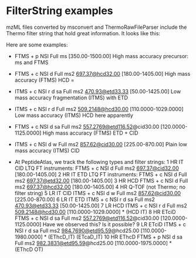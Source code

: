 # FilterString examples

mzML files converted by msconvert and ThermoRawFileParser include the Thermo filter string that hold great information.
It looks like this:

<cvParam cvRef="MS" accession="MS:1000512" value="FTMS + c NSI d Full ms2 697.37@hcd32.00 [180.00-1405.00]" name="filter string" />

Here are some examples:

- FTMS + p NSI Full ms [350.00-1500.00]
High mass accuracy precursor: ms and FTMS

- FTMS + c NSI d Full ms2 697.37@hcd32.00 [180.00-1405.00]
High mass accuracy (FTMS) HCD = 

- ITMS + c NSI r d sa Full ms2 470.93@etd33.33 [50.00-1425.00]
Low mass accuracy fragmentation (ITMS) with ETD

- ITMS + c NSI r d Full ms2 509.2148@hcd30.00 [110.0000-1029.0000]
Low mass accuracy (ITMS) HCD here apparently

- FTMS + c NSI d sa Full ms2 557.2769@etd116.52@cid30.00 [120.0000-1125.0000]
High mass accuracy (FTMS) ETD + CID

- ITMS + c NSI d w Full ms2 857.62@cid30.00 [225.00-870.00]
Plain low mass accuracy (ITMS) CID

- At PeptideAtlas, we track the following types and filter strings:
1   HR IT CID       LTQ FT instruments: FTMS + c NSI d Full ms2 697.37@cid32.00 [180.00-1405.00]
2   HR IT ETD       LTQ FT instruments: FTMS + c NSI d Full ms2 697.37@etd32.00 [180.00-1405.00]
3   HR HCD          FTMS + c NSI d Full ms2 697.37@hcd32.00 [180.00-1405.00]
4   HR Q-TOF         (not Thermo; no filter string)
5   LR IT CID       ITMS + c NSI d w Full ms2 857.62@cid30.00 [225.00-870.00]
6   LR IT ETD       ITMS + c NSI r d sa Full ms2 470.93@etd33.33 [50.00-1425.00]
7   LR HCD          ITMS + c NSI r d Full ms2 509.2148@hcd30.00 [110.0000-1029.0000]                * (HCD IT)
8   HR ETciD        FTMS + c NSI d sa Full ms2 557.2769@etd116.52@cid30.00 [120.0000-1125.0000]     Have we observed this? Is it possible?
9   LR ETciD        ITMS + c NSI r d sa Full ms2 984.7690@etd95.59@hcd25.00 [110.0000-1980.0000]    * (EThcD_IT) (ETcaD_IT)
10  HR EThcD        FTMS + p NSI d sa Full ms2 982.3831@etd95.59@hcd25.00 [110.0000-1975.0000]      * (EThcD OT)
